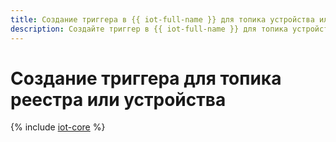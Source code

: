 ```yaml
---
title: Создание триггера в {{ iot-full-name }} для топика устройства или реестра
description: Создайте триггер в {{ iot-full-name }} для топика устройства или реестра сервиса {{ iot-full-name }} и обрабатывайте копии сообщений с помощью функции {{ sf-name }}. Триггер должен находиться в одном облаке с реестром или устройством, из топика которого он читает сообщения.
---
```


# Создание триггера для топика реестра или устройства

{% include [iot-core](../../_includes/functions/iot-core-trigger-create.md) %}
